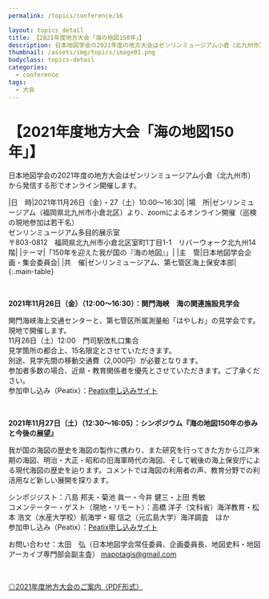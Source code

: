 ```yaml
---
permalink: /topics/conference/16

layout: topics_detail
title: 【2021年度地方大会「海の地図150年」】
description: 日本地図学会の2021年度の地方大会はゼンリンミュージアム小倉（北九州市）から発信する形でオンライン開催します。
thumbnail: /assets/img/topics/image01.png
bodyclass: topics-detail
categories:
  - conference
tags:
  - 大会
---
```


# 【2021年度地方大会「海の地図150年」】
日本地図学会の2021年度の地方大会はゼンリンミュージアム小倉（北九州市）から発信する形でオンライン開催します。

|日　時|2021年11月26日（金）・27（土）10:00～16:30|
|場　所|ゼンリンミュージアム（福岡県北九州市小倉北区）より、zoomによるオンライン開催（巡検の現地参加は若干名）<br>ゼンリンミュージアム多目的展示室<br>〒803-0812　福岡県北九州市小倉北区室町1丁目1-1　リバーウォーク北九州14階|
|テーマ|「150年を迎えた我が国の『海の地図』」|
|主　管|日本地図学会企画・集会委員会|
|共　催|ゼンリンミュージアム、第七管区海上保安本部|
{:.main-table}

<br>

**2021年11月26日（金）（12:00～16:30）：関門海峡　海の関連施設見学会**

関門海峡海上交通センターと、第七管区所属測量船「はやしお」の見学会です。現地で開催します。<br>
11月26日（土）12:00　門司駅改札口集合<br>
見学箇所の都合上、15名限定とさせていただきます。<br>
別途、見学先間の移動交通費（2,000円）が必要となります。<br>
参加者多数の場合、近県・教育関係者を優先とさせていただきます。ご了承ください。<br>
参加申し込み（Peatix）：[Peatix申し込みサイト](https://bit.ly/3qcMBIG)

<br>

**2021年11月27日（土）（12:30～16:05）：シンポジウム『海の地図150年の歩みと今後の展望』**

我が国の海図の歴史を海図の製作に携わり、また研究を行ってきた方から江戸末期の海図、明治・大正・昭和の旧海軍時代の海図、そして戦後の海上保安庁による現代海図の歴史を辿ります。コメントでは海図の利用者の声、教育分野での利活用など新しい展開を探ります。

シンポジジスト：八島 邦夫・菊池 眞一・今井 健三・上田 秀敏<br>
コメンテーター・ゲスト（現地・リモート）：高橋 洋子（文科省）海洋教育・松本 浩文（水産大学校）航海学・堀 信之（元広島大学）海洋調査　ほか<br>
参加申し込み（Peatix）：[Peatix申し込みサイト](https://bit.ly/3qcMBIG)

お問い合わせ：太田　弘（日本地図学会常任委員、企画委員長、地図史料・地図アーカイブ専門部会副主査） [mapotagis@gmail.com](<mailto:mapotagis@gmail.com>)

<br>

[◎2021年度地方大会のご案内（PDF形式）](../../archive/file/program/kokura2021.pdf)
